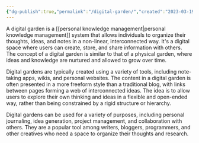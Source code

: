 ```yaml
---
{"dg-publish":true,"permalink":"/digital-garden/","created":"2023-03-19T16:23:51.954-04:00","updated":"2023-04-06T21:50:07.282-04:00"}
---
```


A digital garden is a [[personal knowledge management\|personal knowledge management]] system that allows individuals to organize their thoughts, ideas, and notes in a non-linear, interconnected way. It's a digital space where users can create, store, and share information with others. The concept of a digital garden is similar to that of a physical garden, where ideas and knowledge are nurtured and allowed to grow over time.

Digital gardens are typically created using a variety of tools, including note-taking apps, wikis, and personal websites. The content in a digital garden is often presented in a more freeform style than a traditional blog, with links between pages forming a web of interconnected ideas. The idea is to allow users to explore their own thinking and ideas in a flexible and open-ended way, rather than being constrained by a rigid structure or hierarchy.

Digital gardens can be used for a variety of purposes, including personal journaling, idea generation, project management, and collaboration with others. They are a popular tool among writers, bloggers, programmers, and other creatives who need a space to organize their thoughts and research.
